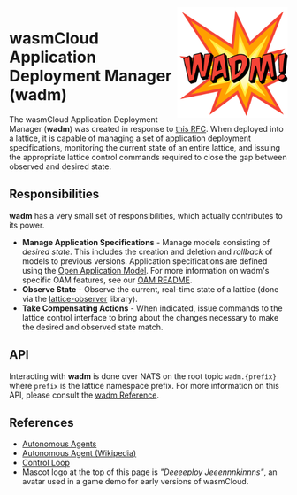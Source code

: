 
<img align="right" src="./wadm.png" alt="wadm logo" style="width: 200px" />

# wasmCloud Application Deployment Manager (wadm)
The wasmCloud Application Deployment Manager (**wadm**) was created in response to [this RFC](https://github.com/wasmCloud/wasmcloud-otp/issues/177). When deployed into a lattice, it is capable of managing a set of application deployment specifications, monitoring the current state of an entire lattice, and issuing the appropriate lattice control commands required to close the gap between observed and desired state.

## Responsibilities
**wadm** has a very small set of responsibilities, which actually contributes to its power. 

* **Manage Application Specifications** - Manage models consisting of _desired state_. This includes the creation and deletion and _rollback_ of models to previous versions. Application specifications are defined using the [Open Application Model](https://oam.dev/). For more information on wadm's specific OAM features, see our [OAM README](./oam/README.md).
* **Observe State** - Observe the current, real-time state of a lattice (done via the [lattice-observer](https://github.com/wasmCloud/lattice-observer) library).
* **Take Compensating Actions** - When indicated, issue commands to the lattice control interface to bring about the changes necessary to make the desired and observed state match.

## API
Interacting with **wadm** is done over NATS on the root topic `wadm.{prefix}` where `prefix` is the lattice namespace prefix. For more information on this API, please consult the [wadm Reference](https://wasmcloud.dev/reference/wadm).

## References
* [Autonomous Agents](https://www.sciencedirect.com/topics/computer-science/autonomous-agent)
* [Autonomous Agent (Wikipedia)](https://en.wikipedia.org/wiki/Autonomous_agent)
* [Control Loop](https://en.wikipedia.org/wiki/Control_loop)
* Mascot logo at the top of this page is _"Deeeeploy Jeeennnkinnns"_, an avatar used in a game demo for early versions of wasmCloud.
